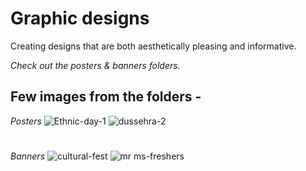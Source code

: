 # Graphic designs

Creating designs that are both aesthetically pleasing and informative.

_Check out the posters & banners folders._

## Few images from the folders - 
*Posters*
![Ethnic-day-1](https://user-images.githubusercontent.com/38778028/222144148-66715649-e4be-49b7-a147-c06dbbeef093.png)
![dussehra-2](https://user-images.githubusercontent.com/38778028/222144202-0375d35b-39c4-433a-8b37-b6116c7da533.png)
#
*Banners*
![cultural-fest](https://user-images.githubusercontent.com/38778028/222144258-75c94088-cbb0-4f95-ad5e-a070a2a0fb20.png)
![mr ms-freshers](https://user-images.githubusercontent.com/38778028/222144459-c8a50828-8ce4-4024-90a0-44513c41b6f1.png)
